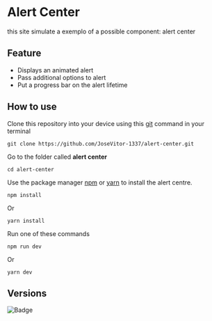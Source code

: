 # Alert Center

this site simulate a exemplo of a possible component: alert center

## Feature

- Displays an animated alert
- Pass additional options to alert
- Put a progress bar on the alert lifetime

## How to use

Clone this repository into your device using this [git](https://git-scm.com/) command in your terminal

```
git clone https://github.com/JoseVitor-1337/alert-center.git
```

Go to the folder called <strong>alert center</strong>

```
cd alert-center
```

Use the package manager [npm](https://nodejs.org/en/) or [yarn](https://classic.yarnpkg.com/lang/en/docs/install/#windows-stable) to install the alert centre.

```
npm install
```

Or 

```
yarn install
```

Run one of these commands

```
npm run dev
```

Or 

```
yarn dev
```

## Versions

![Badge](https://img.shields.io/static/v1?label=npm&message=v6.14.13&color=blue&style=<STYLE>&logo=<LOGO>)
